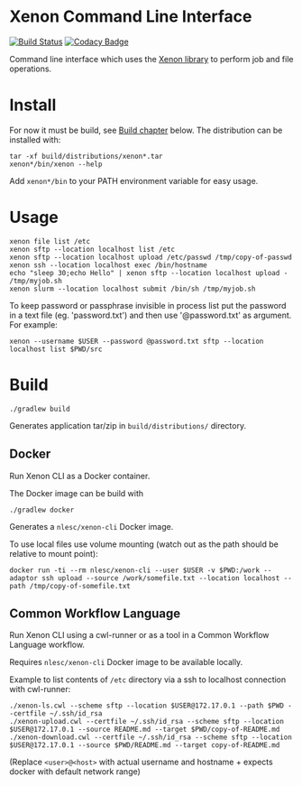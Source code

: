 # Xenon Command Line Interface

[![Build Status](https://travis-ci.org/NLeSC/xenon-cli.svg?branch=master)](https://travis-ci.org/NLeSC/xenon-cli)
[![Codacy Badge](https://api.codacy.com/project/badge/Grade/5956168fece74be4af782398a3310f65)](https://www.codacy.com/app/NLeSC/xenon-cli?utm_source=github.com&amp;utm_medium=referral&amp;utm_content=NLeSC/xenon-cli&amp;utm_campaign=Badge_Grade)

Command line interface which uses the [Xenon library](https://nlesc.github.io/Xenon) to perform job and file operations.

# Install

For now it must be build, see [Build chapter](#build) below.
The distribution can be installed with:
```
tar -xf build/distributions/xenon*.tar
xenon*/bin/xenon --help
```
Add `xenon*/bin` to your PATH environment variable for easy usage.

# Usage

```
xenon file list /etc
xenon sftp --location localhost list /etc
xenon sftp --location localhost upload /etc/passwd /tmp/copy-of-passwd
xenon ssh --location localhost exec /bin/hostname
echo "sleep 30;echo Hello" | xenon sftp --location localhost upload - /tmp/myjob.sh
xenon slurm --location localhost submit /bin/sh /tmp/myjob.sh
```

To keep password or passphrase invisible in process list put the password in a text file (eg. 'password.txt') and then use '@password.txt' as argument.
For example:
```
xenon --username $USER --password @password.txt sftp --location localhost list $PWD/src
```

# Build

```
./gradlew build
```

Generates application tar/zip in `build/distributions/` directory.

## Docker

Run Xenon CLI as a Docker container.

The Docker image can be build with
```
./gradlew docker
```

Generates a `nlesc/xenon-cli` Docker image.

To use local files use volume mounting (watch out as the path should be relative to mount point):
```
docker run -ti --rm nlesc/xenon-cli --user $USER -v $PWD:/work --adaptor ssh upload --source /work/somefile.txt --location localhost --path /tmp/copy-of-somefile.txt 
```

## Common Workflow Language

Run Xenon CLI using a cwl-runner or as a tool in a Common Workflow Language workflow.

Requires `nlesc/xenon-cli` Docker image to be available locally.

Example to list contents of `/etc` directory via a ssh to localhost connection with cwl-runner:
```
./xenon-ls.cwl --scheme sftp --location $USER@172.17.0.1 --path $PWD --certfile ~/.ssh/id_rsa
./xenon-upload.cwl --certfile ~/.ssh/id_rsa --scheme sftp --location $USER@172.17.0.1 --source README.md --target $PWD/copy-of-README.md
./xenon-download.cwl --certfile ~/.ssh/id_rsa --scheme sftp --location $USER@172.17.0.1 --source $PWD/README.md --target copy-of-README.md
```
(Replace `<user>@<host>` with actual username and hostname + expects docker with default network range)
